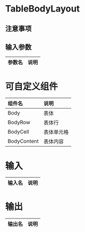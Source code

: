 # TableBodyLayout

## 注意事项

## 输入参数
| 参数名 | 说明 |
| :----- | :--- |

# 可自定义组件
| 组件名      | 说明       |
| :---------- | :--------- |
| Body        | 表体       |
| BodyRow     | 表体行     |
| BodyCell    | 表体单元格 |
| BodyContent | 表体内容   |

# 输入
| 输入名 | 说明 |
| :----- | :--- |

# 输出
| 输出名 | 说明 |
| :----- | :--- |